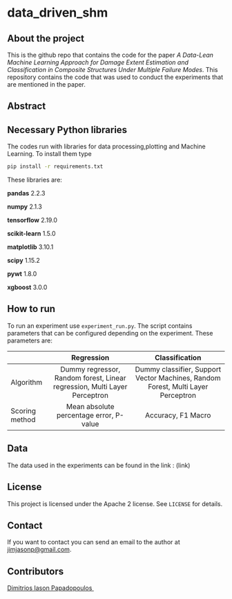 # data_driven_shm

## About the project
This is the github repo that contains the code for the paper *A Data-Lean Machine Learning Approach for Damage Extent Estimation and Classification in Composite Structures Under Multiple Failure Modes*.
This repository contains the code that was used to conduct the experiments that are mentioned in the paper.

## Abstract

## Necessary Python libraries
The codes run with libraries for data processing,plotting and Machine Learning. To install them type 
```bash
pip install -r requirements.txt
```
These libraries are:

**pandas** 2.2.3

**numpy** 2.1.3

**tensorflow** 2.19.0

**scikit-learn** 1.5.0

**matplotlib** 3.10.1

**scipy** 1.15.2

**pywt** 1.8.0

**xgboost** 3.0.0

## How to run 
To run an experiment use `experiment_run.py`.
The script contains parameters that can be configured depending on the experiment.
These parameters are:

|                  |     Regression    |                      Classification                        | 
| ---------------- | :-------------------: | :----------------------------------------------------------: |
| Algorithm | Dummy regressor, Random forest, Linear regression, Multi Layer Perceptron  | Dummy classifier, Support Vector Machines, Random Forest, Multi Layer Perceptron| 
| Scoring method          | Mean absolute percentage error, P-value | Accuracy, F1 Macro|


## Data

The data used in the experiments can be found in the link :
(link)
## License

This project is licensed under the Apache 2 license. See `LICENSE` for details.



## Contact

If you want to contact you can send an email to the author at jimjasonp@gmail.com.


## Contributors

 <a href= "https://github.com/jimjasonp">Dimitrios Iason Papadopoulos </a> <br />

